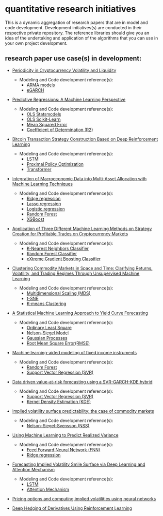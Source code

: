# quantitative research initiatives 
This is a dynamic aggregation of research papers that are in model and code development. Development initiatives(s) are conducted in their respective private repository.
The reference libraries should give you an idea of the undertaking and application of the algorithms that you can use in your own project development.

## research paper use case(s) in development:

- [Periodicity in Cryptocurrency Volatility and Liquidity](https://arxiv.org/abs/2109.12142)
  - Modeling and Code development reference(s):
    - [ARMA models](https://www.statsmodels.org/stable/tsa.html#arma-process)
    - [eGARCH](https://pyflux.readthedocs.io/en/latest/egarch.html) 

- [Predictive Regressions: A Machine Learning Perspective](https://papers.ssrn.com/sol3/papers.cfm?abstract_id=3709412)
  - Modeling and Code development reference(s):
    - [OLS Statsmodels](https://www.statsmodels.org/stable/examples/notebooks/generated/ols.html#OLS-estimation)
    - [OLS Scikit-Learn](https://scikit-learn.org/stable/modules/linear_model.html#)
    - [Mean Squared Error](https://scikit-learn.org/stable/modules/generated/sklearn.metrics.mean_squared_error.html)
    - [Coefficient of Determination (R2)](https://scikit-learn.org/stable/modules/generated/sklearn.metrics.r2_score.html)

- [Bitcoin Transaction Strategy Construction Based on Deep Reinforcement Learning](https://arxiv.org/abs/2109.14789)
  - Modeling and Code development reference(s):
    - [LSTM](https://pytorch.org/docs/stable/generated/torch.nn.LSTM.html)
    - [Proximal Policy Optimization](https://keras.io/examples/rl/ppo_cartpole/)
    - [Transformer](https://pytorch.org/docs/stable/generated/torch.nn.Transformer.html) 

- [Integration of Macroeconomic Data into Multi-Asset Allocation with Machine Learning Techniques](https://papers.ssrn.com/sol3/papers.cfm?abstract_id=3586040)
  - Modeling and Code development reference(s):
    - [Ridge regression](https://scikit-learn.org/stable/modules/generated/sklearn.linear_model.ridge_regression.html)  
    - [Lasso regression](https://scikit-learn.org/stable/modules/generated/sklearn.linear_model.Lasso.html)
    - [Logistic regression](https://scikit-learn.org/stable/modules/generated/sklearn.linear_model.LogisticRegression.html)
    - [Random Forest](https://scikit-learn.org/stable/modules/generated/sklearn.ensemble.RandomForestRegressor.html)
    - [XGBoost](https://xgboost.readthedocs.io/en/latest/python/python_api.html#module-xgboost.sklearn)

- [Application of Three Different Machine Learning Methods on Strategy Creation for Profitable Trades on Cryptocurrency Markets](https://arxiv.org/abs/2105.06827)
  - Modeling and Code development reference(s):
    - [K-Nearest Neighbors Classifier](https://scikit-learn.org/stable/modules/generated/sklearn.neighbors.KNeighborsClassifier.html)  
    - [Random Forest Classifier](https://scikit-learn.org/stable/modules/generated/sklearn.ensemble.RandomForestClassifier.html)
    - [eXtreme Gradient Boosting Classifier](https://scikit-learn.org/stable/modules/generated/sklearn.ensemble.GradientBoostingClassifier.html)

- [Clustering Commodity Markets in Space and Time: Clarifying Returns, Volatility, and Trading Regimes Through Unsupervised Machine Learning](https://papers.ssrn.com/sol3/papers.cfm?abstract_id=3791138) 
  - Modeling and Code development reference(s):
    - [Multidimensional Scaling (MDS)](https://scikit-learn.org/stable/modules/generated/sklearn.manifold.MDS.html)
    - [t-SNE](https://scikit-learn.org/stable/modules/generated/sklearn.manifold.TSNE.html)
    - [K-means Clustering](https://scikit-learn.org/stable/modules/clustering.html#:~:text=2.3.1.%20Overview%20of%20clustering%20methods%20%C2%B6%20%20,nearest-neighbor%20gr%20...%20%206%20more%20rows%20)

- [A Statistical Machine Learning Approach to Yield Curve Forecasting](https://arxiv.org/abs/1703.01536)
  - Modeling and Code development reference(s):
      - [Ordinary Least Square](https://www.statsmodels.org/stable/examples/notebooks/generated/ols.html)
      - [Nelson-Siegel Model](https://pypi.org/project/nelson-siegel-svensson/)
      - [Gaussian Processes](https://scikit-learn.org/stable/modules/gaussian_process.html)
      - [Root Mean Square Error(RMSE)](https://scikit-learn.org/stable/modules/generated/sklearn.metrics.mean_squared_error.html) 

- [ Machine learning-aided modeling of fixed income instruments](https://scholar.google.com/scholar?hl=en&as_sdt=0%2C15&as_vis=1&q=machine+learning+aided+modeling+of+fixed+income+instruments&btnG=)
  - Modeling and Code development reference(s): 
     - [Random Forest](https://scikit-learn.org/stable/modules/generated/sklearn.ensemble.RandomForestRegressor.html)
     - [Support Vector Regression (SVR)](https://scikit-learn.org/stable/modules/generated/sklearn.svm.SVR.html#sklearn.svm.SVR)
    
- [Data driven value-at-risk forecasting using a SVR-GARCH-KDE hybrid](https://arxiv.org/abs/2009.06910) 
  - Modeling and Code development reference(s):
    - [Support Vector Regression (SVR)](https://scikit-learn.org/stable/modules/generated/sklearn.svm.SVR.html#sklearn.svm.SVR)
    - [Kernel Density Estimation (KDE)](https://scikit-learn.org/stable/auto_examples/neighbors/plot_digits_kde_sampling.html?highlight=kernel%20density%20estimation)

- [Implied volatility surface predictability: the case of commodity markets](https://arxiv.org/abs/1909.11009) 
  - Modeling and Code development reference(s):
    - [Nelson-Siegel-Svensson (NSS)](https://pypi.org/project/nelson-siegel-svensson/) 

- [Using Machine Learning to Predict Realized Variance](https://arxiv.org/abs/1909.10035)
  -  Modeling and Code development reference(s):
      - [Feed Forward Neural Network (FNN)](https://www.deeplearningwizard.com/deep_learning/practical_pytorch/pytorch_feedforward_neuralnetwork/)
      - [Ridge regression](https://scikit-learn.org/stable/modules/generated/sklearn.linear_model.ridge_regression.html) 

- [Forecasting Implied Volatility Smile Surface via Deep Learning and Attention Mechanism](https://arxiv.org/abs/1912.11059)
  -  Modeling and Code development reference(s):
      - [LSTM](https://keras.io/api/layers/recurrent_layers/lstm/)
      - [Attention Mechanism](https://keras.io/api/layers/attention_layers/attention/) 

- [Pricing options and computing implied volatilities using neural networks](https://arxiv.org/abs/1901.08943) 

- [Deep Hedging of Derivatives Using Reinforcement Learning](https://arxiv.org/pdf/2103.16409.pdf)


